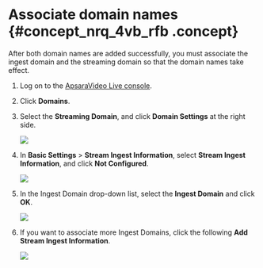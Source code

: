 # Associate domain names {#concept_nrq_4vb_rfb .concept}

After both domain names are added successfully, you must associate the ingest domain and the streaming domain so that the domain names take effect.

1.  Log on to the [ApsaraVideo Live console](https://live.console.aliyun.com/#/live/domains).
2.  Click **Domains**.
3.  Select the **Streaming Domain**, and click **Domain Settings** at the right side.

    ![](http://static-aliyun-doc.oss-cn-hangzhou.aliyuncs.com/assets/img/41654/154746360921635_en-US.png)

4.  In **Basic Settings** \> **Stream Ingest Information**, select **Stream Ingest Information**, and click **Not Configured**.

    ![](http://static-aliyun-doc.oss-cn-hangzhou.aliyuncs.com/assets/img/41654/154746361021636_en-US.png)

5.  In the Ingest Domain drop-down list, select the **Ingest Domain** and click **OK**.

    ![](http://static-aliyun-doc.oss-cn-hangzhou.aliyuncs.com/assets/img/41654/154746361021637_en-US.png)

6.  If you want to associate more Ingest Domains, click the following **Add Stream Ingest Information**.

    ![](http://static-aliyun-doc.oss-cn-hangzhou.aliyuncs.com/assets/img/41654/154746361021638_en-US.png)


